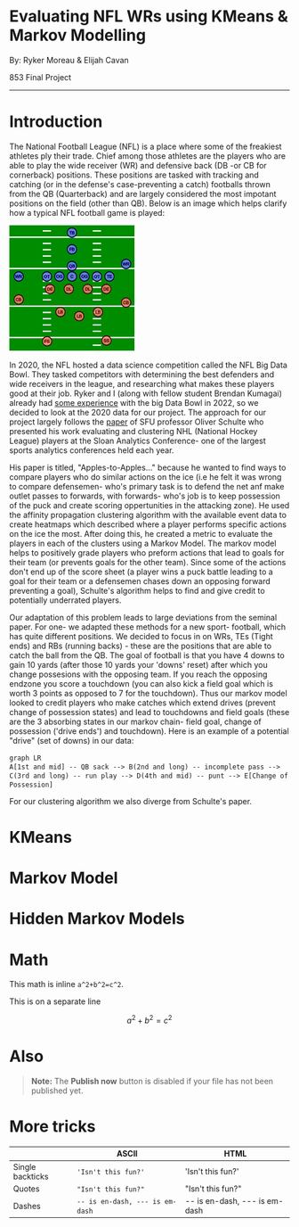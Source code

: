 # Evaluating NFL WRs using KMeans & Markov Modelling

By: Ryker Moreau & Elijah Cavan


853 Final Project

___________________________________________________________________________________________________________________________________________________________

# Introduction

The National Football League (NFL) is a place where some of the freakiest athletes ply their trade. Chief among those athletes are the players who are able to play the wide receiver (WR) and defensive back (DB -or CB for cornerback) positions. These positions are tasked with tracking and catching (or in the defense's case-preventing a catch) footballs thrown from the QB (Quarterback) and are largely considered the most impotant positions on the field (other than QB). Below is an image which helps clarify how a typical NFL football game is played:

![fig1](img/formation.png)

In 2020, the NFL hosted a data science competition called the NFL Big Data Bowl. They tasked competitors with determining the best defenders and wide receivers in the league, and researching what makes these players good at their job. Ryker and I (along with fellow student Brendan Kumagai) already had [some experience](https://operations.nfl.com/updates/football-ops/nfl-announces-finalists-for-fourth-annual-nfl-big-data-bowl/) with the big Data Bowl in 2022, so we decided to look at the 2020 data for our project. The approach for our project largely follows the [paper](https://www.google.com/url?sa=t&rct=j&q=&esrc=s&source=web&cd=&ved=2ahUKEwifzoC6woz3AhXhdc0KHXFmDeEQFnoECAcQAQ&url=https%3A%2F%2Fwww.cs.sfu.ca%2F~oschulte%2Ffiles%2Fpubs%2Fsloan-fix.pdf&usg=AOvVaw0eNIlI-1tbM6Ez4AGPa7yK) of SFU professor Oliver Schulte who presented his work evaluating and clustering NHL (National Hockey League) players at the Sloan Analytics Conference- one of the largest sports analytics conferences held each year. 

His paper is titled, "Apples-to-Apples..." because he wanted to find ways to compare players who do similar actions on the ice (i.e he felt it was wrong to compare defensemen- who's primary task is to defend the net anf make outlet passes to forwards, with forwards- who's job is to keep possession of the puck and create scoring oppertunities in the attacking zone). He used the affinity propagation clustering algorithm with the available event data to create heatmaps which described where a player performs specific actions on the ice the most. After doing this, he created a metric to evaluate the players in each of the clusters using a Markov Model. The markov model helps to positively grade players who preform actions that lead to goals for their team (or prevents goals for the other team). Since some of the actions don't end up of the score sheet (a player wins a puck battle leading to a goal for their team or a defensemen chases down an opposing forward preventing a goal), Schulte's algorithm helps to find and give credit to potentially underrated players. 

Our adaptation of this problem leads to large deviations from the seminal paper. For one- we adapted these methods for a new sport- football, which has quite different positions. We decided to focus in on WRs, TEs (Tight ends) and RBs (running backs) - these are the positions that are able to catch the ball from the QB. The goal of football is that you have 4 downs to gain 10 yards (after those 10 yards your 'downs' reset) after which you change possesions with the opposing team. If you reach the opposing endzone you score a touchdown (you can also kick a field goal which is worth 3 points as opposed to 7 for the touchdown). Thus our markov model looked to credit players who make catches which extend drives (prevent change of possession states) and lead to touchdowns and field goals (these are the 3 absorbing states in our markov chain- field goal, change of possession ('drive ends') and touchdown). Here is an example of a potential "drive" (set of downs) in our data:

```mermaid
graph LR
A[1st and mid] -- QB sack --> B(2nd and long) -- incomplete pass --> C(3rd and long) -- run play --> D(4th and mid) -- punt --> E[Change of Possession]
```

For our clustering algorithm we also diverge from Schulte's paper.


# KMeans


# Markov Model


# Hidden Markov Models


# Math

This math is inline `a^2+b^2=c^2`.

This is on a separate line

```math
a^2+b^2=c^2
```
# Also

> **Note:** The **Publish now** button is disabled if your file has not been published yet.

# More tricks

|                |ASCII                          |HTML                         |
|----------------|-------------------------------|-----------------------------|
|Single backticks|`'Isn't this fun?'`            |'Isn't this fun?'            |
|Quotes          |`"Isn't this fun?"`            |"Isn't this fun?"            |
|Dashes          |`-- is en-dash, --- is em-dash`|-- is en-dash, --- is em-dash|









